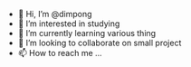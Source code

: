 - 👋 Hi, I’m @dimpong
- 👀 I’m interested in studying
- 🌱 I’m currently learning various thing
- 💞️ I’m looking to collaborate on small project
- 📫 How to reach me ...

<!---
dimpong/dimpong is a ✨ special ✨ repository because its `README.md` (this file) appears on your GitHub profile.
You can click the Preview link to take a look at your changes.
--->
